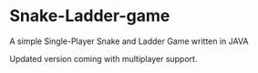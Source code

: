 # Snake-Ladder-game
A simple Single-Player Snake and Ladder Game written in JAVA

Updated version coming with multiplayer support.
